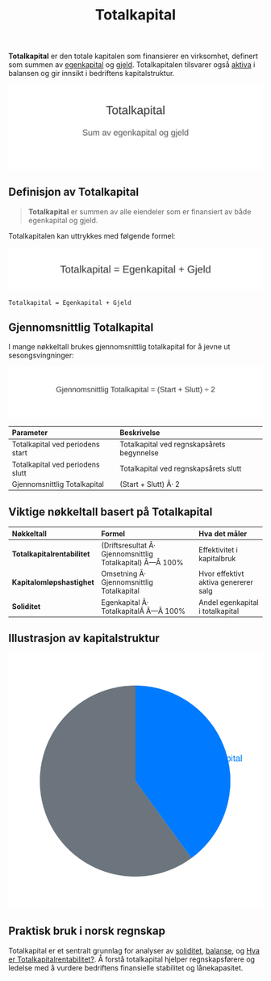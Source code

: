 ﻿---
title: "Totalkapital"
seoTitle: "Totalkapital"
meta_description: '**Totalkapital** er den totale kapitalen som finansierer en virksomhet, definert som summen av [egenkapital](/blogs/regnskap/hva-er-egenkapital "Hva er Egenkapi...'
slug: totalkapital
type: blog
layout: pages/single
---

**Totalkapital** er den totale kapitalen som finansierer en virksomhet, definert som summen av [egenkapital](/blogs/regnskap/hva-er-egenkapital "Hva er Egenkapital? Komplett Guide til Egenkapital i Regnskap") og [gjeld](/blogs/regnskap/hva-er-gjeld "Hva er Gjeld? Guide til Gjeldstyper i Regnskap"). Totalkapitalen tilsvarer også [aktiva](/blogs/regnskap/hva-er-aktiva "Hva er Aktiva? Komplett Oversikt over Aktiva og Totalkapital") i balansen og gir innsikt i bedriftens kapitalstruktur.

![Totalkapital Illustrasjon](totalkapital-image.svg)

## Definisjon av Totalkapital

> **Totalkapital** er summen av alle eiendeler som er finansiert av både egenkapital og gjeld.

Totalkapitalen kan uttrykkes med følgende formel:

![Totalkapital Formel](totalkapital-formel.svg)

```text
Totalkapital = Egenkapital + Gjeld
```

## Gjennomsnittlig Totalkapital

I mange nøkkeltall brukes gjennomsnittlig totalkapital for å jevne ut sesongsvingninger:

![Gjennomsnittlig Totalkapital Formel](totalkapital-gjennomsnitt-formel.svg)

| Parameter                       | Beskrivelse                                    |
|:-------------------------------|:------------------------------------------------|
| Totalkapital ved periodens start| Totalkapital ved regnskapsårets begynnelse      |
| Totalkapital ved periodens slutt| Totalkapital ved regnskapsårets slutt           |
| Gjennomsnittlig Totalkapital    | (Start + Slutt) Ã· 2                             |

## Viktige nøkkeltall basert på Totalkapital

| Nøkkeltall                    | Formel                                                | Hva det måler                         |
|:------------------------------|:------------------------------------------------------|:--------------------------------------|
| **Totalkapitalrentabilitet**  | (Driftsresultat Ã· Gjennomsnittlig Totalkapital) Ã—Â 100% | Effektivitet i kapitalbruk           |
| **Kapitalomløpshastighet**    | Omsetning Ã· Gjennomsnittlig Totalkapital               | Hvor effektivt aktiva genererer salg |
| **Soliditet**                 | Egenkapital Ã· TotalkapitalÂ Ã—Â 100%                       | Andel egenkapital i totalkapital      |

## Illustrasjon av kapitalstruktur

![Kapitalstruktur](totalkapital-pie.svg)

## Praktisk bruk i norsk regnskap

Totalkapital er et sentralt grunnlag for analyser av [soliditet](/blogs/regnskap/soliditet "Soliditet “ Forståelse av egenkapitalandel og finansiell robusthet"), [balanse](/blogs/regnskap/hva-er-balanse "Hva er Balanse i Regnskap?"), og [Hva er Totalkapitalrentabilitet?](/blogs/regnskap/hva-er-totalkapitalrentabilitet "Hva er Totalkapitalrentabilitet?"). Å forstå totalkapital hjelper regnskapsførere og ledelse med å vurdere bedriftens finansielle stabilitet og lånekapasitet.









